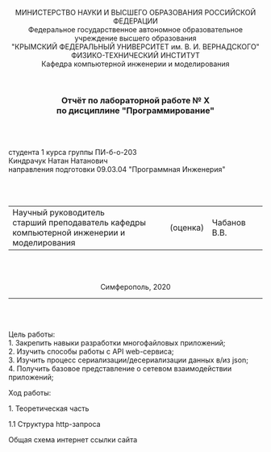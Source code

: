 <p align="center">МИНИСТЕРСТВО НАУКИ  И ВЫСШЕГО ОБРАЗОВАНИЯ РОССИЙСКОЙ ФЕДЕРАЦИИ<br>
Федеральное государственное автономное образовательное учреждение высшего образования<br>
"КРЫМСКИЙ ФЕДЕРАЛЬНЫЙ УНИВЕРСИТЕТ им. В. И. ВЕРНАДСКОГО"<br>
ФИЗИКО-ТЕХНИЧЕСКИЙ ИНСТИТУТ<br>
Кафедра компьютерной инженерии и моделирования</p>
<br>
<h3 align="center">Отчёт по лабораторной работе № X<br> по дисциплине "Программирование"</h3>
<br><br>
<p>студента 1 курса группы ПИ-б-о-203<br>
Киндрачук Натан Натанович<br>
направления подготовки 09.03.04 "Программная Инженерия"</p>
<br><br>
<table>
<tr><td>Научный руководитель<br> старший преподаватель кафедры<br> компьютерной инженерии и моделирования</td>
<td>(оценка)</td>
<td>Чабанов В.В.</td>
</tr>
</table>
<br><br>
<p align="center">Симферополь, 2020</p>
<hr>
<br><br>
<p>Цель работы:<br>  
1.	Закрепить навыки разработки многофайловыx приложений;<br>
2.	Изучить способы работы с API web-сервиса;<br>
3.	Изучить процесс сериализации/десериализации данных в/из json;<br>
4.	Получить базовое представление о сетевом взаимодействии приложений;<br>
<p>Ход работы:<br>
<p>1. Теоретическая часть<br> 
<p>1.1 Структура http-запроса<br>
<p>Общая схема интернет ссылки сайта<br>

